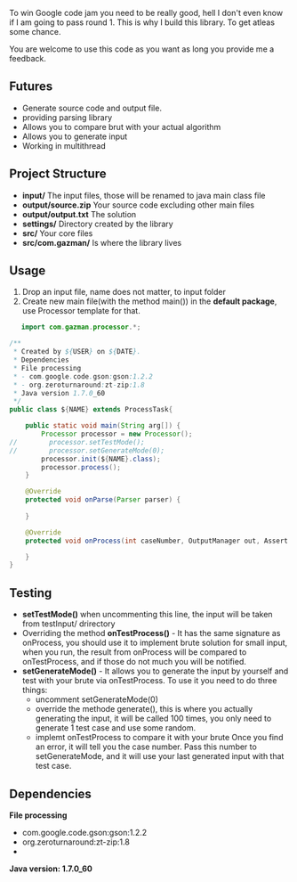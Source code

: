 To win Google code jam you need to be really good, hell I don't even know if I am going to pass round 1. 
This is why I build this library. To get atleas some chance.

You are welcome to use this code as you want as long you provide me a feedback.

Futures
-------
 - Generate source code and output file.
 - providing parsing library
 - Allows you to compare brut with your actual algorithm
 - Allows you to generate input
 - Working in multithread


Project Structure
-----------------

 - **input/** The input files, those will be renamed to java main class file
 - **output/source.zip** Your source code excluding other main files
 - **output/output.txt** The solution
 - **settings/** Directory created by the library
 - **src/** Your core files
 - **src/com.gazman/** Is where the library lives

Usage
-----
 
 1. Drop an input file, name does not matter, to input folder
 2. Create new main file(with the method main()) in the **default package**, use Processor template for that.
   
```Java
   import com.gazman.processor.*;

/**
 * Created by ${USER} on ${DATE}.
 * Dependencies
 * File processing
 * - com.google.code.gson:gson:1.2.2
 * - org.zeroturnaround:zt-zip:1.8
 * Java version 1.7.0_60
 */
public class ${NAME} extends ProcessTask{

    public static void main(String arg[]) {
        Processor processor = new Processor();
//        processor.setTestMode();
//        processor.setGenerateMode(0);
        processor.init(${NAME}.class);
        processor.process();
    }

    @Override
    protected void onParse(Parser parser) {
        
    }

    @Override
    protected void onProcess(int caseNumber, OutputManager out, Assert tester) {

    }
}
```   

Testing
-------
 - **setTestMode()** when uncommenting this line, the input will be taken from testInput/ drirectory
 - Overriding the method **onTestProcess()** - It has the same signature as onProcess, you should use it to implement brute solution for small input, when you run, the result from onProcess will be compared to onTestProcess, and if those do not much you will be notified.
 - **setGenerateMode()** - It allows you to generate the input by yourself and test with your brute via onTestProcess. To use it you need to do three things:
   - uncomment setGenerateMode(0)
   - override the methode generate(), this is where you actually generating the input, it will be called 100 times, you only need to generate 1 test case and use some random.
   - implemt onTestProcess to compare it with your brute
 Once you find an error, it will tell you the case number. Pass this number to setGenerateMode, and it will use your last generated input with that test case.

Dependencies
-------------
 **File processing**
 - com.google.code.gson:gson:1.2.2
 - org.zeroturnaround:zt-zip:1.8
 - 
 **Java version: 1.7.0_60**


